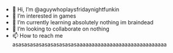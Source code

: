 - 👋 Hi, I’m @aguywhoplaysfridaynightfunkin
- 👀 I’m interested in games
- 🌱 I’m currently learning absolutely nothing im braindead
- 💞️ I’m looking to collaborate on nothing
- 📫 How to reach me asasasasasasasasasasasaaaaaaaaaaaaaaaaaaaaaaaaaaaaaa

<!---
aguywhoplaysfridaynightfunkin/aguywhoplaysfridaynightfunkin is a ✨ special ✨ repository because its `README.md` (this file) appears on your GitHub profile.
You can click the Preview link to take a look at your changes.
--->
